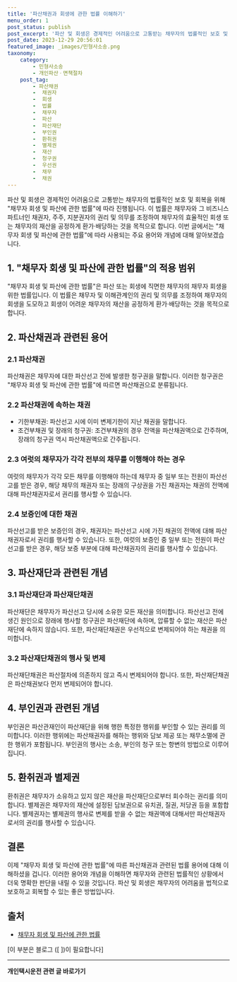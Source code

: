 ```yaml
---
title: '파산채권과 회생에 관한 법률 이해하기'
menu_order: 1
post_status: publish
post_excerpt: '파산 및 회생은 경제적인 어려움으로 고통받는 채무자의 법률적인 보호 및 회복을 위해  채무자 회생 및 파산에 관한 법률 에 따라 진행됩니다. 이 법률은 채무자와 그 비즈니스 파트너인 채권자, 주주, 지분권자의 권리 및 의무를 조정하여 채무자의 효율적인 회생 또는 채무자의 재산을 공정하게 환가 배당하는 것을 목적으로 합니다. 이번 글에서는  채무자 회생 및 파산에 관한 법률 에 따라 사용되는 주요 용어와 개념에 대해 알아보겠습니다.'
post_date: 2023-12-29 20:56:01
featured_image: _images/민형사소송.png
taxonomy:
    category:
        - 민형사소송
        - 개인파산ㆍ면책절차
    post_tag:
        - 파산채권
        -  채권자
        -  회생
        -  법률
        -  채무자
        -  파산
        -  파산재단
        -  부인권
        -  환취권
        -  별제권
        -  재산
        -  청구권
        -  우선권
        -  채무
        -  채권
---
```



파산 및 회생은 경제적인 어려움으로 고통받는 채무자의 법률적인 보호 및 회복을 위해 "채무자 회생 및 파산에 관한 법률"에 따라 진행됩니다. 이 법률은 채무자와 그 비즈니스 파트너인 채권자, 주주, 지분권자의 권리 및 의무를 조정하여 채무자의 효율적인 회생 또는 채무자의 재산을 공정하게 환가·배당하는 것을 목적으로 합니다. 이번 글에서는 "채무자 회생 및 파산에 관한 법률"에 따라 사용되는 주요 용어와 개념에 대해 알아보겠습니다.

## 1. "채무자 회생 및 파산에 관한 법률"의 적용 범위
"채무자 회생 및 파산에 관한 법률"은 파산 또는 회생에 직면한 채무자의 채무자 회생을 위한 법률입니다. 이 법률은 채무자 및 이해관계인의 권리 및 의무를 조정하여 채무자의 회생을 도모하고 회생이 어려운 채무자의 재산을 공정하게 환가·배당하는 것을 목적으로 합니다.

## 2. 파산채권과 관련된 용어
### 2.1 파산채권
파산채권은 채무자에 대한 파산선고 전에 발생한 청구권을 말합니다. 이러한 청구권은 "채무자 회생 및 파산에 관한 법률"에 따르면 파산채권으로 분류됩니다.

### 2.2 파산채권에 속하는 채권
- 기한부채권: 파산선고 시에 이미 변제기한이 지난 채권을 말합니다.
- 조건부채권 및 장래의 청구권: 조건부채권의 경우 전액을 파산채권액으로 간주하며, 장래의 청구권 역시 파산채권액으로 간주됩니다.

### 2.3 여럿의 채무자가 각각 전부의 채무를 이행해야 하는 경우
여럿의 채무자가 각각 모든 채무를 이행해야 하는데 채무자 중 일부 또는 전원이 파산선고를 받은 경우, 해당 채무의 채권자 또는 장래의 구상권을 가진 채권자는 채권의 전액에 대해 파산채권자로서 권리를 행사할 수 있습니다.

### 2.4 보증인에 대한 채권
파산선고를 받은 보증인의 경우, 채권자는 파산선고 시에 가진 채권의 전액에 대해 파산채권자로서 권리를 행사할 수 있습니다. 또한, 여럿의 보증인 중 일부 또는 전원이 파산선고를 받은 경우, 해당 보증 부분에 대해 파산채권자의 권리를 행사할 수 있습니다.

## 3. 파산재단과 관련된 개념
### 3.1 파산재단과 파산재단채권
파산재단은 채무자가 파산선고 당시에 소유한 모든 재산을 의미합니다. 파산선고 전에 생긴 원인으로 장래에 행사할 청구권은 파산재단에 속하며, 압류할 수 없는 재산은 파산재단에 속하지 않습니다. 또한, 파산재단채권은 우선적으로 변제되어야 하는 채권을 의미합니다.

### 3.2 파산재단채권의 행사 및 변제
파산재단채권은 파산절차에 의존하지 않고 즉시 변제되어야 합니다. 또한, 파산재단채권은 파산채권보다 먼저 변제되어야 합니다.

## 4. 부인권과 관련된 개념
부인권은 파산관재인이 파산재단을 위해 행한 특정한 행위를 부인할 수 있는 권리를 의미합니다. 이러한 행위에는 파산채권자를 해하는 행위와 담보 제공 또는 채무소멸에 관한 행위가 포함됩니다. 부인권의 행사는 소송, 부인의 청구 또는 항변의 방법으로 이루어집니다.

## 5. 환취권과 별제권
환취권은 채무자가 소유하고 있지 않은 재산을 파산재단으로부터 회수하는 권리를 의미합니다. 별제권은 채무자의 재산에 설정된 담보권으로 유치권, 질권, 저당권 등을 포함합니다. 별제권자는 별제권의 행사로 변제를 받을 수 없는 채권액에 대해서만 파산채권자로서의 권리를 행사할 수 있습니다.

## 결론
이제 "채무자 회생 및 파산에 관한 법률"에 따른 파산채권과 관련된 법률 용어에 대해 이해하셨을 겁니다. 이러한 용어와 개념을 이해하면 채무자와 관련된 법률적인 상황에서 더욱 명확한 판단을 내릴 수 있을 것입니다. 파산 및 회생은 채무자의 어려움을 법적으로 보호하고 회복할 수 있는 좋은 방법입니다.

## 출처
- [채무자 회생 및 파산에 관한 법률](https://www.law.go.kr/LSW//lsLink.do?lsNm=%EC%A4%91%EB%B6%80%EA%B3%B5%EA%B0%9C%EB%B2%95D%EB%B2%95%EB%A0%B9++%3E+%EC%B1%84%EB%AC%B4%EC%9E%90%ED%9A%8C%EC%83%9D%B0+%EB%B0%8F+%ED%8C%8C%EC%82%B0%EC%97%90+%EA%B4%80%ED%95%9C+%EB%B2%95%EB%A5%A0&flNo=1&admSeq=0&admSeqPrev=0&admSeqNext=0&searchKeyword=%EC%B1%84%EB%AC%B4%EC%9E%90+%ED%9A%8C%EC%83%9D+%ED%8C%8C%EC%82%B0&astSeq=)

[이 부분은 블로그  ([ ])이 필요합니다]
<!-- wp:separator -->
<hr class="wp-block-separator has-alpha-channel-opacity"/>
<!-- /wp:separator -->

<!-- wp:group {"backgroundColor":"base","layout":{"type":"constrained"}} -->
<div class="wp-block-group has-base-background-color has-background"><!-- wp:paragraph {"align":"center","fontSize":"medium"} -->
<p class="has-text-align-center has-large-font-size"><strong>개인택시운전 관련 글 바로가기</strong></p>
<!-- /wp:paragraph -->


<!-- wp:latest-posts
{"categories":[{"id":1441,"count":19,"description":"","link":"https://uknowlaw.com/category/%ea%b0%9c%ec%9d%b8%ed%83%9d%ec%8b%9c%ec%9a%b4%ec%a0%84/","name":"개인택시운전","slug":"개인택시운전","taxonomy":"category","parent":0,"meta":[],"_links":{"self":[{"href":"https://uknowlaw.com/wp-json/wp/v2/categories/1441"}],"collection":[{"href":"https://uknowlaw.com/wp-json/wp/v2/categories"}],"about":[{"href":"https://uknowlaw.com/wp-json/wp/v2/taxonomies/category"}],"wp:post_type":[{"href":"https://uknowlaw.com/wp-json/wp/v2/posts?categories=1441"}],"curies":[{"name":"wp","href":"https://api.w.org/{rel}","templated":true}]}}],"postsToShow":100,"excerptLength":28,"postLayout":"grid","columns":2,"featuredImageAlign":"left","featuredImageSizeSlug":"large","fontSize":"small"} /--></div>
<!-- /wp:group -->